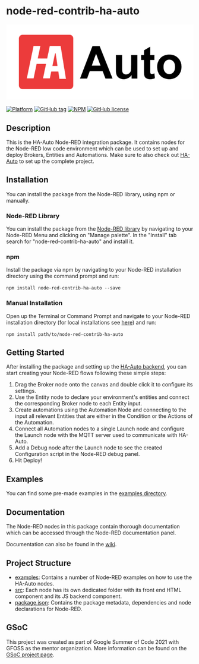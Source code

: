 # node-red-contrib-ha-auto
![HA-Auto Logo](logo.png)

[![Platform](https://img.shields.io/badge/platform-Node--RED-red)](https://nodered.org)
[![GitHub tag](https://img.shields.io/github/tag/CedArctic/node-red-contrib-ha-auto.svg)](https://GitHub.com/CedArctic/node-red-contrib-ha-auto/tags/)
[![NPM](https://img.shields.io/npm/v/node-red-contrib-ha-auto?logo=npm)](https://www.npmjs.org/package/node-red-contrib-ha-auto)
[![GitHub license](https://img.shields.io/github/license/CedArctic/node-red-contrib-ha-auto)](https://github.com/CedArctic/node-red-contrib-ha-auto/blob/main/LICENSE)

## Description
This is the HA-Auto Node-RED integration package. It contains nodes for the Node-RED low code environment 
which can be used to set up and deploy Brokers, Entities and Automations. 
Make sure to also check out [HA-Auto](https://github.com/eellak/gsoc2021-HA-Auto-Node-RED) to set up the complete project.

## Installation
You can install the package from the Node-RED library, using npm or manually.

### Node-RED Library
You can install the package from the [Node-RED library](https://flows.nodered.org/node/node-red-contrib-ha-auto) by 
navigating to your Node-RED Menu and clicking on "Manage palette". In the "Install" tab search for 
"node-red-contrib-ha-auto" and install it.

### npm
Install the package via npm by navigating to your Node-RED installation directory using the command prompt and run:

```npm install node-red-contrib-ha-auto --save```

### Manual Installation
Open up the Terminal or Command Prompt and navigate to your Node-RED installation directory (for local installations see
[here](https://nodered.org/docs/getting-started/local)) and run:

  ```npm install path/to/node-red-contrib-ha-auto```

## Getting Started
After installing the package and setting up the [HA-Auto backend](https://github.com/eellak/gsoc2021-HA-Auto-Node-RED), 
you can start creating your Node-RED flows following these simple steps:

1. Drag the Broker node onto the canvas and double click it to configure its settings.
2. Use the Entity node to declare your environment's entities and connect the corresponding Broker node to each Entity 
   input.
3. Create automations using the Automation Node and connecting to the input all relevant Entities that are either in the
Condition or the Actions of the Automation.
4. Connect all Automation nodes to a single Launch node and configure the Launch node with the MQTT server used to 
communicate with HA-Auto.
5. Add a Debug node after the Launch node to see the created Configuration script in the Node-RED debug panel.
6. Hit Deploy!

## Examples 
You can find some pre-made examples in the [examples directory](examples).

## Documentation
The Node-RED nodes in this package contain thorough documentation which can be accessed through the Node-RED 
documentation panel.

Documentation can also be found in the [wiki](https://github.com/eellak/gsoc2021-HA-Auto-Node-RED/wiki).

## Project Structure
- [examples](examples): Contains a number of Node-RED examples on how to use the HA-Auto nodes.
- [src](src): Each node has its own dedicated folder with its front end HTML component and its JS backend component.
- [package.json](package.json): Contains the package metadata, dependencies and node declarations for Node-RED.

## GSoC
This project was created as part of Google Summer of Code 2021 with GFOSS as the mentor organization.
More information can be found on the 
[GSoC project page](https://summerofcode.withgoogle.com/projects/#5246257838161920).

